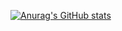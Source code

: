 
[![Anurag's GitHub stats](https://github-readme-stats.vercel.app/api?username=marnel0)](https://github.com/anuraghazra/github-readme-stats)
